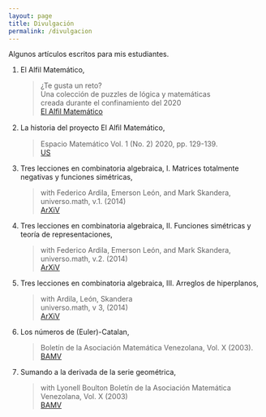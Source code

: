 ```yaml
---
layout: page
title: Divulgación
permalink: /divulgacion
---
```



Algunos artículos escritos para mis estudiantes.




1. El Alfil Matemático,
    > ¿Te gusta un reto?\
    > Una colección de puzzles de lógica y     matemáticas\
    >  creada durante el confinamiento del 2020\
    > [El Alfil Matemático](https://personal.us.es/mrosas/elalfilmatematico/index.html)


1. La historia del proyecto El Alﬁl Matemático,
    > Espacio Matemático Vol. 1 (No. 2) 2020, pp. 129-139.\
    > [US](./Alfil-revista.pdf)


1. Tres lecciones en combinatoria algebraica, I. Matrices totalmente negativas y funciones simétricas,
    > with Federico Ardila,  Emerson León, and Mark Skandera,\
    > universo.math, v.1. (2014)\
    > [ArXiV](https://arxiv.org/abs/1301.3987)

   
1.  Tres lecciones en combinatoria algebraica, II. Funciones simétricas y teoría de representaciones, 
    > with Federico Ardila, Emerson León, and Mark Skandera,\
    > universo.math, v.2. (2014)\
    > [ArXiV](https://arxiv.org/abs/1301.3988)


1. Tres lecciones en combinatoria algebraica, III. Arreglos de hiperplanos,
    > with Ardila, León, Skandera\
    > universo.math, v 3, (2014)\
    > [ArXiV](https://arxiv.org/abs/1301.3989)


 1. Los números de (Euler)-Catalan,
    > Boletín de la Asociación Matemática Venezolana, Vol. X (2003).\
    > [BAMV](https://www.emis.de/journals/BAMV/conten/vol10/catalan.pdf)
    

1.  Sumando a la derivada de la serie geométrica, 
    > with Lyonell Boulton Boletín de la Asociación
    > Matemática Venezolana, Vol. X (2003)\
    > [BAMV](https://www.emis.de/journals/BAMV/conten/vol10/boultonrosas.pdf)
